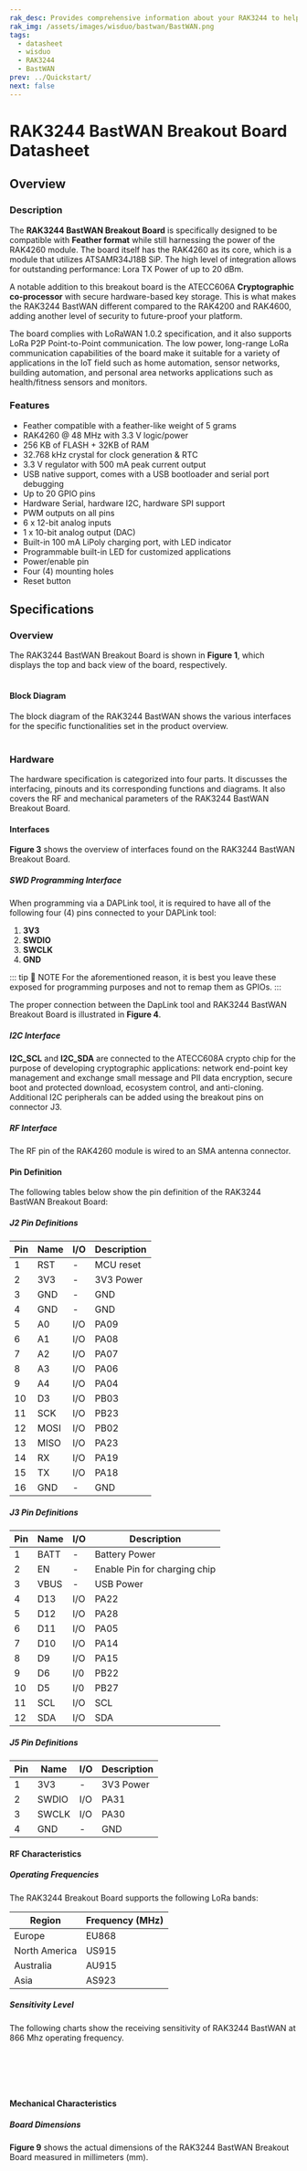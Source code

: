 ```yaml
---
rak_desc: Provides comprehensive information about your RAK3244 to help you use it. This information includes technical specifications, characteristics, and requirements, and it also discusses the device components.
rak_img: /assets/images/wisduo/bastwan/BastWAN.png
tags:
  - datasheet
  - wisduo
  - RAK3244
  - BastWAN
prev: ../Quickstart/
next: false
---
```


# RAK3244 BastWAN Breakout Board Datasheet

## Overview

### Description

The **RAK3244 BastWAN Breakout Board** is specifically designed to be compatible with **Feather format** while still harnessing the power of the RAK4260 module. The board itself has the RAK4260 as its core, which is a module that utilizes ATSAMR34J18B SiP. The high level of integration allows for outstanding performance: Lora TX Power of up to 20&nbsp;dBm.

A notable addition to this breakout board is the ATECC606A **Cryptographic co-processor** with secure hardware-based key storage. This is what makes the RAK3244 BastWAN different compared to the RAK4200 and RAK4600, adding another level of security to future-proof your platform.

The board complies with LoRaWAN 1.0.2 specification, and it also supports LoRa P2P Point-to-Point communication. The low power, long-range LoRa communication capabilities of the board make it suitable for a variety of applications in the IoT field such as home automation, sensor networks, building automation, and personal area networks applications such as health/fitness sensors and monitors.

### Features

- Feather compatible with a feather-like weight of 5 grams
- RAK4260 @ 48&nbsp;MHz with 3.3&nbsp;V logic/power
- 256&nbsp;KB of FLASH + 32KB of RAM
- 32.768&nbsp;kHz crystal for clock generation & RTC
- 3.3&nbsp;V regulator with 500&nbsp;mA peak current output
- USB native support, comes with a USB bootloader and serial port debugging
- Up to 20 GPIO pins
- Hardware Serial, hardware I2C, hardware SPI support
- PWM outputs on all pins
- 6 x 12-bit analog inputs
- 1 x 10-bit analog output (DAC)
- Built-in 100&nbsp;mA LiPoly charging port, with LED indicator
- Programmable built-in LED for customized applications
- Power/enable pin
- Four (4) mounting holes
- Reset button

## Specifications

### Overview

The RAK3244 BastWAN Breakout Board is shown in **Figure 1**, which displays the top and back view of the board, respectively.<br><br>

<rk-img
  src="/assets/images/wisduo/bastwan/datasheet/rak3244-front-back.svg"
  width="40%"
  caption="RAK3244 BastWAN Breakout Board Front and Back View"
/>

#### Block Diagram

The block diagram of the RAK3244 BastWAN shows the various interfaces for the specific functionalities set in the product overview. <br><br>

<rk-img
  src="/assets/images/wisduo/bastwan/datasheet/rak3244-block-diagram.svg"
  width="80%"
  caption="RAK3244 BastWAN Breakout Board Block Diagram"
/>

### Hardware

The hardware specification is categorized into four parts. It discusses the interfacing, pinouts and its corresponding functions and diagrams. It also covers the RF and mechanical parameters of the RAK3244 BastWAN Breakout Board.

#### Interfaces

**Figure 3** shows the overview of interfaces found on the RAK3244 BastWAN Breakout Board.

<rk-img
  src="/assets/images/wisduo/bastwan/datasheet/rak3244-interface.svg"
  width="70%"
  caption="RAK3244 BastWAN Breakout Board Interface Overview"
/>

##### SWD Programming Interface

When programming via a DAPLink tool, it is required to have all of the following four (4) pins connected to your DAPLink tool:

1. **3V3**
2. **SWDIO**
3. **SWCLK**
4. **GND**

::: tip 📝 NOTE
For the aforementioned reason, it is best you leave these exposed for programming purposes and not to remap them as GPIOs.
:::

The proper connection between the DapLink tool and RAK3244 BastWAN Breakout Board is illustrated in **Figure 4**.

<rk-img
  src="/assets/images/wisduo/bastwan/datasheet/rak3244_daplink.svg"
  width="45%"
  caption="RAK3244 BastWAN Breakout Board Pinout for DapLink tool"
/>

##### I2C Interface

**I2C_SCL** and **I2C_SDA** are connected to the ATECC608A crypto chip for the purpose of developing cryptographic applications: network end-point key management and exchange small message and PII data encryption, secure boot and protected download, ecosystem control, and anti-cloning. Additional I2C peripherals can be added using the breakout pins on connector J3.

##### RF Interface

The RF pin of the RAK4260 module is wired to an SMA antenna connector.

#### Pin Definition

<rk-img
  src="/assets/images/wisduo/bastwan/datasheet/rak3244-pinout.svg"
  width="50%"
  caption="RAK3244 BastWAN Breakout Board Pinout"
/>

The following tables below show the pin definition of the RAK3244 BastWAN Breakout Board:

##### J2 Pin Definitions

| Pin |Name | I/O |Description|
| --- | --- | --- | --------- |
| 1   | RST | -   | MCU reset |
| 2   | 3V3 | -   | 3V3 Power |
| 3   | GND | -   | GND       |
| 4   | GND | -   | GND       |
| 5   | A0  | I/O | PA09      |
| 6   | A1  | I/O | PA08      |
| 7   | A2  | I/O | PA07      |
| 8   | A3  | I/O | PA06      |
| 9   | A4  | I/O | PA04      |
| 10  | D3  | I/O | PB03      |
| 11  | SCK | I/O | PB23      |
| 12  |MOSI | I/O | PB02      |
| 13  |MISO | I/O | PA23      |
| 14  | RX  | I/O | PA19      |
| 15  | TX  | I/O | PA18      |
| 16  | GND | -   | GND       |

##### J3 Pin Definitions

| Pin | Name | I/O | Description                     |
| --- | --   | --- | ------------------------------- |
| 1   | BATT | -   | Battery Power                   |
| 2   | EN   | -   | Enable Pin for charging chip    |
| 3   | VBUS | -   | USB Power                       |
| 4   | D13  | I/O | PA22                            |
| 5   | D12  | I/O | PA28                            |
| 6   | D11  | I/O | PA05                            |
| 7   | D10  | I/O | PA14                            |
| 8   | D9   | I/O | PA15                            |
| 9   | D6   | I/0 | PB22                            |
| 10  | D5   | I/0 | PB27                            |
| 11  | SCL  | I/O | SCL                             |
| 12  | SDA  | I/O | SDA                             |

##### J5 Pin Definitions

| Pin | Name  | I/O | Description  |
| --- | ------| --- | ------------ |
| 1   | 3V3   | -   | 3V3 Power    |
| 2   | SWDIO | I/O | PA31         |
| 3   | SWCLK | I/O | PA30         |
| 4   | GND   | -   | GND          |

#### RF Characteristics

##### Operating Frequencies

The RAK3244 Breakout Board supports the following LoRa bands:

| Region | Frequency (MHz) |
|-|-|
| Europe | EU868 |
| North America | US915 |
| Australia | AU915 |
| Asia | AS923 |

##### Sensitivity Level

The following charts show the receiving sensitivity of RAK3244 BastWAN at 866&nbsp;Mhz operating frequency.<br><br>


<rk-img
  src="/assets/images/wisduo/bastwan/datasheet/rak3244_sensitivity1.png"
  width="80%"
  caption="RAK3244 BastWAN Breakout Board Sensitivity Levels"
/>

<br>

<rk-img
  src="/assets/images/wisduo/bastwan/datasheet/rak3244_sensitivity2.png"
  width="55%"
  caption="RAK3244 BastWAN Breakout Board Sensitivity Plot @ SF7"
/>

<br>

<rk-img
  src="/assets/images/wisduo/bastwan/datasheet/rak3244_sensitivity3.png"
  width="55%"
  caption="RAK3244 BastWAN Breakout Board Sensitivity Plot @ SF12"
/>



#### Mechanical Characteristics

##### Board Dimensions

**Figure 9** shows the actual dimensions of the RAK3244 BastWAN Breakout Board measured in millimeters (mm). <br><br>

<rk-img
  src="/assets/images/wisduo/bastwan/datasheet/rak3244_mechanical.png"
  width="65%"
  caption="RAK3244 BastWAN Breakout Board Board Dimension"
/>